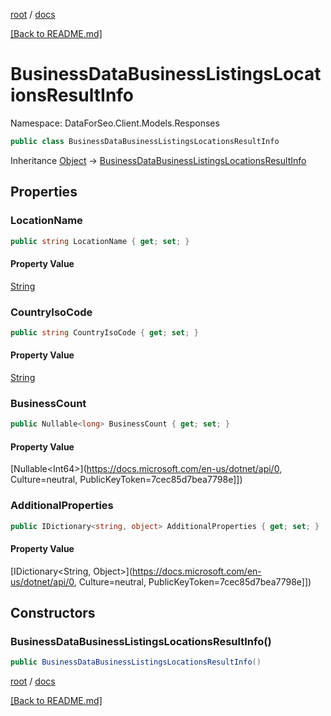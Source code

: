 [root](./../ "root") / [docs](./ "docs")

[[Back to README.md]](./../README.md "[Back to README.md]")

# BusinessDataBusinessListingsLocationsResultInfo

Namespace: DataForSeo.Client.Models.Responses

```csharp
public class BusinessDataBusinessListingsLocationsResultInfo
```

Inheritance [Object](https://docs.microsoft.com/en-us/dotnet/api/Object) → [BusinessDataBusinessListingsLocationsResultInfo](./BusinessDataBusinessListingsLocationsResultInfo.md)

## Properties

### **LocationName**

```csharp
public string LocationName { get; set; }
```

#### Property Value

[String](https://docs.microsoft.com/en-us/dotnet/api/String)<br>

### **CountryIsoCode**

```csharp
public string CountryIsoCode { get; set; }
```

#### Property Value

[String](https://docs.microsoft.com/en-us/dotnet/api/String)<br>

### **BusinessCount**

```csharp
public Nullable<long> BusinessCount { get; set; }
```

#### Property Value

[Nullable&lt;Int64&gt;](https://docs.microsoft.com/en-us/dotnet/api/0, Culture=neutral, PublicKeyToken=7cec85d7bea7798e]])<br>

### **AdditionalProperties**

```csharp
public IDictionary<string, object> AdditionalProperties { get; set; }
```

#### Property Value

[IDictionary&lt;String, Object&gt;](https://docs.microsoft.com/en-us/dotnet/api/0, Culture=neutral, PublicKeyToken=7cec85d7bea7798e]])<br>

## Constructors

### **BusinessDataBusinessListingsLocationsResultInfo()**

```csharp
public BusinessDataBusinessListingsLocationsResultInfo()
```

[root](./../ "root") / [docs](./ "docs")

[[Back to README.md]](./../README.md "[Back to README.md]")